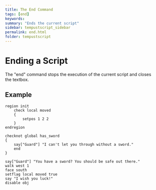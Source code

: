 ```yaml
---
title: The End Command
tags: [end]
keywords:
summary: "Ends the current script"
sidebar: tempustscript_sidebar
permalink: end.html
folder: tempustscript
---
```


# Ending a Script
The "end" command stops the execution of the current script and closes the textbox.
## Example

    region init
        check local moved
        {
            setpos 1 2 2
        }
    endregion

    checknot global has_sword
    {
        say["Guard"] "I can't let you through without a sword."
        end
    }

    say["Guard"] "You have a sword? You should be safe out there."
    walk west 1
    face south
    setflag local moved true
    say "I wish you luck!"
    disable obj